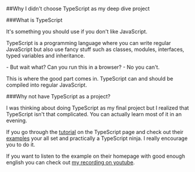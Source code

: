 ##Why I didn't choose TypeScript as my deep dive project

###What is TypeScript

It's something you should use if you don't like JavaScript.

TypeScript is a programming language where you can write regular JavaScript but also use fancy stuff such as classes, modules, interfaces, typed variables and inheritance. 

\- But wait what? Can you run this in a browser? 
\- No you can't. 

This is where the good part comes in. TypeScript can and should be compiled into regular JavaScript.

###Why not have TypeScript as a project?

I was thinking about doing TypeScript as my final project but I realized that TypeScript isn't that complicated. You can actually learn most of it in an evening. 

If you go through the [tutorial](http://www.typescriptlang.org/Tutorial) on the TypeScript page and check out their [examples](http://www.typescriptlang.org/Playground) your all set and practically a TypeScript ninja. I really encourage you to do it.

If you want to listen to the example on their homepage with good enough english you can check out [my recording on youtube](https://youtu.be/gSLJpP5z1Jg).
